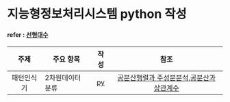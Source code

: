 # 지능형정보처리시스템 python 작성
#### refer : [선형대수](https://youtube.com/playlist?list=PL5yujGYFVt0BCu7DXfEgD7M51Tj6S7s4A)
| 주제 | 주요 항목 | 작성 | 참조 |
| :---: | --- | :---: | :---: |
|패턴인식기|2차원데이터 분류|[py](./codes/02_패턴인식기_2차원데이터.ipynb)|[공분산행렬과 주성분분석](https://youtu.be/YEdscCNsinUㄴ),[공분산과 상관계수](https://youtu.be/RymrCV3K5J8)|
